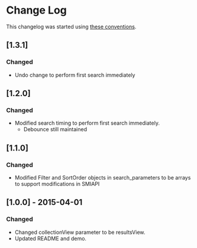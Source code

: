# Change Log

This changelog was started using [these conventions](http://keepachangelog.com/).

## [1.3.1]
### Changed
 * Undo change to perform first search immediately

## [1.2.0]
### Changed
 * Modified search timing to perform first search immediately.
    * Debounce still maintained

## [1.1.0]
### Changed
 *  Modified Filter and SortOrder objects in search_parameters to be arrays to support modifications in SMIAPI

## [1.0.0] - 2015-04-01
### Changed
 *  Changed collectionView parameter to be resultsView.
 *  Updated README and demo.
